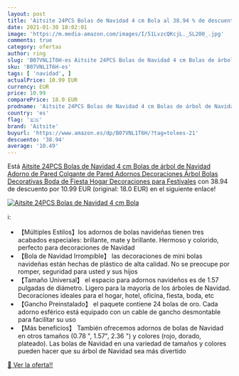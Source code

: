 ```yaml
---
layout: post
title: 'Aitsite 24PCS Bolas de Navidad 4 cm Bola al 38.94 % de descuento'
date: 2021-01-30 18:02:01
image: 'https://m.media-amazon.com/images/I/51LvzcQKcjL._SL200_.jpg'
comments: true
category: ofertas
author: ring
slug: 'B07VNL1T6H-es Aitsite 24PCS Bolas de Navidad 4 cm Bolas de árbol de...'
sku: 'B07VNL1T6H-es'
tags: [ 'navidad', ]
actualPrice: 10.99 EUR
currency: EUR
price: 10.99
comparePrice: 18.0 EUR
prodname: 'Aitsite 24PCS Bolas de Navidad 4 cm Bolas de árbol de Navidad Adorno de Pared Colgante de Pared Adornos Decoraciones Árbol Bolas Decorativas Boda de Fiesta Hogar Decoraciones para Festivales'
country: 'es'
flag: '🇪🇸'
brand: 'Aitsite'
buyurl: 'https://www.amazon.es/dp/B07VNL1T6H/?tag=tolees-21'
descuento: '38.94'
average: '10.49'
---
```


Está [Aitsite 24PCS Bolas de Navidad 4 cm Bolas de árbol de Navidad Adorno de Pared Colgante de Pared Adornos Decoraciones Árbol Bolas Decorativas Boda de Fiesta Hogar Decoraciones para Festivales](https://www.amazon.es/dp/B07VNL1T6H/?tag=tolees-21) con 38.94 de descuento por 10.99 EUR (original: 18.0 EUR) en el siguiente enlace!

[![Aitsite 24PCS Bolas de Navidad 4 cm Bola](https://m.media-amazon.com/images/I/51LvzcQKcjL._SL200_.jpg)](https://www.amazon.es/dp/B07VNL1T6H/?tag=tolees-21)

ℹ️:

- 【Múltiples Estilos】los adornos de bolas navideñas tienen tres acabados especiales: brillante, mate y brillante. Hermoso y colorido, perfecto para decoraciones de Navidad
- 【Bola de Navidad Irrompible】 las decoraciones de mini bolas navideñas están hechas de plástico de alta calidad. No se preocupe por romper, seguridad para usted y sus hijos
- 【Tamaño Universal】 el espacio para adornos navideños es de 1.57 pulgadas de diámetro. Ligero para la mayoría de los árboles de Navidad. Decoraciones ideales para el hogar, hotel, oficina, fiesta, boda, etc
- 【Gancho Preinstalado】 el paquete contiene 24 bolas de oro. Cada adorno esférico está equipado con un cable de gancho desmontable para facilitar su uso
- 【Más beneficios】 También ofrecemos adornos de bolas de Navidad en otros tamaños (0.78 ", 1.57", 2.36 ") y colores (rojo, dorado, plateado). Las bolas de Navidad en una variedad de tamaños y colores pueden hacer que su árbol de Navidad sea más divertido

[🛒 Ver la oferta!!](https://www.amazon.es/dp/B07VNL1T6H/?tag=tolees-21)
